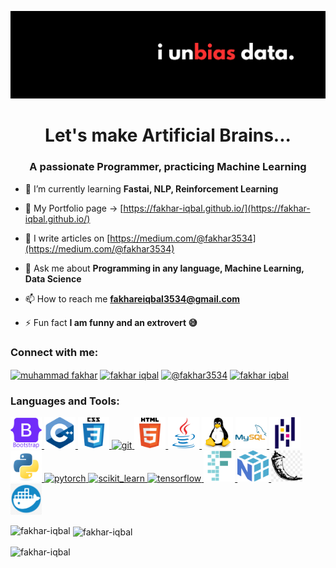![logo](https://github.com/fakhar-iqbal/fakhar-iqbal/blob/main/copy2.png)

<h1 align="center">Let's make Artificial Brains...</h1>
<h3 align="center">A passionate Programmer, practicing Machine Learning</h3>



- 🌱 I’m currently learning **Fastai, NLP, Reinforcement Learning**
- 📝 My Portfolio page ->  [https://fakhar-iqbal.github.io/](https://fakhar-iqbal.github.io/)
- 📝 I write articles on [https://medium.com/@fakhar3534](https://medium.com/@fakhar3534)

- 💬 Ask me about **Programming in any language, Machine Learning, Data Science**

- 📫 How to reach me **fakhareiqbal3534@gmail.com**

- ⚡ Fun fact **I am funny and an extrovert 😅**

<h3 align="left">Connect with me:</h3>
<p align="left">
<a href="https://linkedin.com/in/muhammad-fakhar-707681265" target="blank"><img align="center" src="https://raw.githubusercontent.com/rahuldkjain/github-profile-readme-generator/master/src/images/icons/Social/linked-in-alt.svg" alt="muhammad fakhar" height="30" width="40" /></a>
<a href="https://kaggle.com/fakhariqbal" target="blank"><img align="center" src="https://raw.githubusercontent.com/rahuldkjain/github-profile-readme-generator/master/src/images/icons/Social/kaggle.svg" alt="fakhar iqbal" height="30" width="40" /></a>
<a href="https://medium.com/@fakhar3534" target="blank"><img align="center" src="https://raw.githubusercontent.com/rahuldkjain/github-profile-readme-generator/master/src/images/icons/Social/medium.svg" alt="@fakhar3534" height="30" width="40" /></a>
<a href="https://www.youtube.com/channel/UCKTEZERgF7q_A0RSK8yCzVQ" target="blank"><img align="center" src="https://raw.githubusercontent.com/rahuldkjain/github-profile-readme-generator/master/src/images/icons/Social/youtube.svg" alt="fakhar iqbal" height="30" width="40" /></a>
</p>

<h3 align="left">Languages and Tools:</h3>
<p align="left"> <a href="https://getbootstrap.com" target="_blank" rel="noreferrer"> <img src="https://raw.githubusercontent.com/devicons/devicon/master/icons/bootstrap/bootstrap-plain-wordmark.svg" alt="bootstrap" width="50" height="50"/> </a>  </a> <a href="https://www.w3schools.com/cpp/" target="_blank" rel="noreferrer"> <img src="https://raw.githubusercontent.com/devicons/devicon/master/icons/cplusplus/cplusplus-original.svg" alt="cplusplus" width="50" height="50"/> </a> <a href="https://www.w3schools.com/css/" target="_blank" rel="noreferrer"> <img src="https://raw.githubusercontent.com/devicons/devicon/master/icons/css3/css3-original-wordmark.svg" alt="css3" width="50" height="50"/> </a> <a href="https://git-scm.com/" target="_blank" rel="noreferrer"> <img src="https://www.vectorlogo.zone/logos/git-scm/git-scm-icon.svg" alt="git" width="50" height="50"/> </a> <a href="https://www.w3.org/html/" target="_blank" rel="noreferrer"> <img src="https://raw.githubusercontent.com/devicons/devicon/master/icons/html5/html5-original-wordmark.svg" alt="html5" width="50" height="50"/> </a> <a href="https://www.java.com" target="_blank" rel="noreferrer"> <img src="https://raw.githubusercontent.com/devicons/devicon/master/icons/java/java-original.svg" alt="java" width="50" height="50"/> </a> <a href="https://www.linux.org/" target="_blank" rel="noreferrer"> <img src="https://raw.githubusercontent.com/devicons/devicon/master/icons/linux/linux-original.svg" alt="linux" width="50" height="50"/> </a> <a href="https://www.mysql.com/" target="_blank" rel="noreferrer"> <img src="https://raw.githubusercontent.com/devicons/devicon/master/icons/mysql/mysql-original-wordmark.svg" alt="mysql" width="50" height="50"/> </a> <a href="https://pandas.pydata.org/" target="_blank" rel="noreferrer"> <img src="https://raw.githubusercontent.com/devicons/devicon/2ae2a900d2f041da66e950e4d48052658d850630/icons/pandas/pandas-original.svg" alt="pandas" width="50" height="50"/> </a>  <a href="https://www.python.org" target="_blank" rel="noreferrer"> <img src="https://raw.githubusercontent.com/devicons/devicon/master/icons/python/python-original.svg" alt="python" width="50" height="50"/> </a> <a href="https://pytorch.org/" target="_blank" rel="noreferrer"> <img src="https://www.vectorlogo.zone/logos/pytorch/pytorch-icon.svg" alt="pytorch" width="50" height="50"/> </a> <a href="https://scikit-learn.org/" target="_blank" rel="noreferrer"> <img src="https://upload.wikimedia.org/wikipedia/commons/0/05/Scikit_learn_logo_small.svg" alt="scikit_learn" width="50" height="50"/> </a> <a href="https://www.tensorflow.org" target="_blank" rel="noreferrer"> <img src="https://www.vectorlogo.zone/logos/tensorflow/tensorflow-icon.svg" alt="tensorflow" width="50" height="50"/> </a> <a href="https://www.fast.ai/" target="_blank" rel="noreferrer"> <img src="https://github.com/fastai/logos/blob/main/logo_square.png" alt="fastai" width="50" height="50"/> </a> <a href="https://numpy.org/" target="_blank" rel="noreferrer"> <img src="https://github.com/fakhar-iqbal/fakhar-iqbal.github.io/blob/master/images/numpy-seeklogo.com.svg" alt="numpy" width="50" height="50"/> </a> </a> <a href="https://flask.palletsprojects.com/en/2.3.x/" target="_blank" rel="noreferrer"> <img src="flask.jpg" alt="flask" width="50" height="50"/> </a> <a href="https://www.docker.com/" target="_blank" rel="noreferrer"> <img src="docker.png" alt="dockers" width="50" height="50"/> </a> </p>

<p><img align="left" src="https://github-readme-stats.vercel.app/api/top-langs?username=fakhar-iqbal&show_icons=true&locale=en&layout=compact" alt="fakhar-iqbal" /></p>

<p>&nbsp;<img align="center" src="https://github-readme-stats.vercel.app/api?username=fakhar-iqbal&show_icons=true&locale=en" alt="fakhar-iqbal" /></p>

<p><img align="center" src="https://github-readme-streak-stats.herokuapp.com/?user=fakhar-iqbal&" alt="fakhar-iqbal" /></p>
